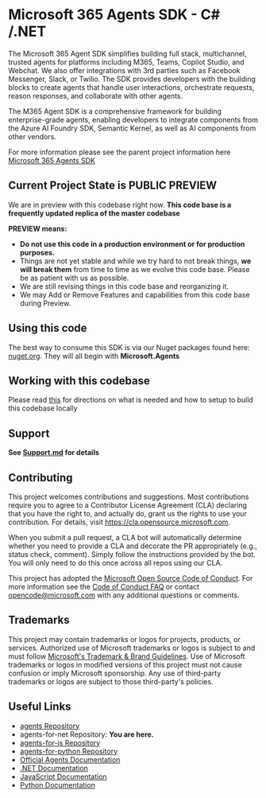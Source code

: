# Microsoft 365 Agents SDK - C# /.NET

The Microsoft 365 Agent SDK simplifies building full stack, multichannel, trusted agents for platforms including M365, Teams, Copilot Studio, and Webchat. We also offer integrations with 3rd parties such as Facebook Messenger, Slack, or Twilio. The SDK provides developers with the building blocks to create agents that handle user interactions, orchestrate requests, reason responses, and collaborate with other agents.

The M365 Agent SDK is a comprehensive framework for building enterprise-grade agents, enabling developers to integrate components from the Azure AI Foundry SDK, Semantic Kernel, as well as AI components from other vendors.

For more information please see the parent project information here [Microsoft 365 Agents SDK](https://aka.ms/agents)

## Current Project State is PUBLIC PREVIEW

We are in preview with this codebase right now.
**This code base is a frequently updated replica of the master codebase**

**PREVIEW means:**

- **Do not use this code in a production environment or for production purposes.**
- Things are not yet stable and while we try hard to not break things, **we will break them** from time to time as we evolve this code base. Please be as  patient with us as possible.
- We are still revising things in this code base and reorganizing it.
- We may Add or Remove Features and capabilities from this code base during Preview.

## Using this code

The best way to consume this SDK is via our Nuget packages found here: [nuget.org](https://www.nuget.org/profiles/nugetbotbuilder). They will all begin with **Microsoft.Agents**

## Working with this codebase

Please read [this](GettingStarted.md) for directions on what is needed and how to setup to build this codebase locally

## Support

**See [Support.md](support.md) for details**

## Contributing

This project welcomes contributions and suggestions.  Most contributions require you to agree to a
Contributor License Agreement (CLA) declaring that you have the right to, and actually do, grant us
the rights to use your contribution. For details, visit https://cla.opensource.microsoft.com.

When you submit a pull request, a CLA bot will automatically determine whether you need to provide
a CLA and decorate the PR appropriately (e.g., status check, comment). Simply follow the instructions
provided by the bot. You will only need to do this once across all repos using our CLA.

This project has adopted the [Microsoft Open Source Code of Conduct](https://opensource.microsoft.com/codeofconduct/).
For more information see the [Code of Conduct FAQ](https://opensource.microsoft.com/codeofconduct/faq/) or
contact [opencode@microsoft.com](mailto:opencode@microsoft.com) with any additional questions or comments.

## Trademarks

This project may contain trademarks or logos for projects, products, or services. Authorized use of Microsoft 
trademarks or logos is subject to and must follow 
[Microsoft's Trademark & Brand Guidelines](https://www.microsoft.com/en-us/legal/intellectualproperty/trademarks/usage/general).
Use of Microsoft trademarks or logos in modified versions of this project must not cause confusion or imply Microsoft sponsorship.
Any use of third-party trademarks or logos are subject to those third-party's policies.

## Useful Links

- [agents Repository](https://github.com/Microsoft/Agents)
- agents-for-net Repository: **You are here.**
- [agents-for-js Repository](https://github.com/Microsoft/Agents-for-js)
- [agents-for-python Repository]( https://github.com/Microsoft/Agents-for-python)
- [Official Agents Documentation](https://aka.ms/AgentsFramework)
- [.NET Documentation](https://aka.ms/Agents-net-docs)
- [JavaScript Documentation](https://aka.ms/agents-js-docs)
- [Python Documentation](https://aka.ms/agents-python-docs)
